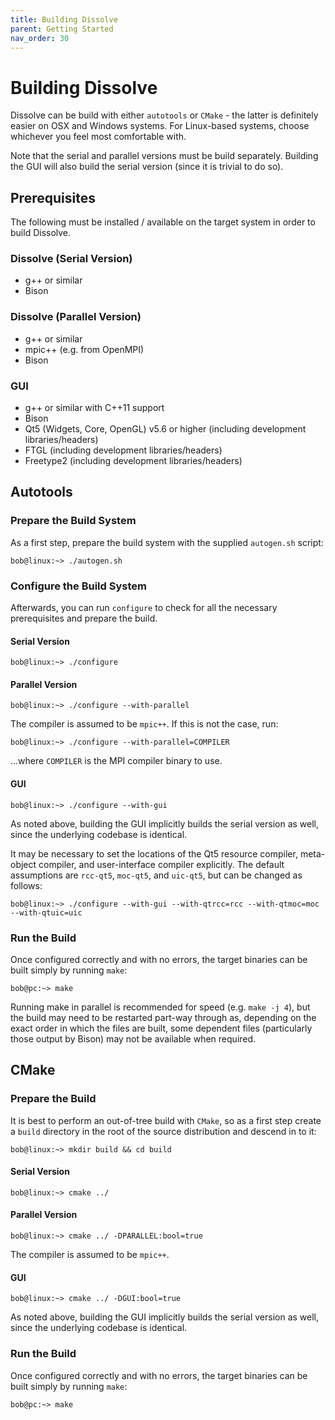 ```yaml
---
title: Building Dissolve
parent: Getting Started
nav_order: 30
---
```

# Building Dissolve

Dissolve can be build with either `autotools` or `CMake` - the latter is definitely easier on OSX and Windows systems. For Linux-based systems, choose whichever you feel most comfortable with.

Note that the serial and parallel versions must be build separately. Building the GUI will also build the serial version (since it is trivial to do so).

## Prerequisites

The following must be installed / available on the target system in order to build Dissolve.

### Dissolve (Serial Version)

- g++ or similar
- Bison

### Dissolve (Parallel Version)

- g++ or similar
- mpic++ (e.g. from OpenMPI)
- Bison

### GUI

- g++ or similar with C++11 support
- Bison
- Qt5 (Widgets, Core, OpenGL) v5.6 or higher (including development libraries/headers)
- FTGL (including development libraries/headers)
- Freetype2 (including development libraries/headers)

## Autotools

### Prepare the Build System
As a first step, prepare the build system with the supplied `autogen.sh` script:

```
bob@linux:~> ./autogen.sh
```

### Configure the Build System

Afterwards, you can run `configure` to check for all the necessary prerequisites and prepare the build.

#### Serial Version

```
bob@linux:~> ./configure
```

#### Parallel Version

```
bob@linux:~> ./configure --with-parallel
```

The compiler is assumed to be `mpic++`. If this is not the case, run:

```
bob@linux:~> ./configure --with-parallel=COMPILER
```

...where `COMPILER` is the MPI compiler binary to use.

#### GUI

```
bob@linux:~> ./configure --with-gui
```

As noted above, building the GUI implicitly builds the serial version as well, since the underlying codebase is identical.

It may be necessary to set the locations of the Qt5 resource compiler, meta-object compiler, and user-interface compiler explicitly. The default assumptions are `rcc-qt5`, `moc-qt5`, and `uic-qt5`, but can be changed as follows:

```
bob@linux:~> ./configure --with-gui --with-qtrcc=rcc --with-qtmoc=moc --with-qtuic=uic
```

### Run the Build

Once configured correctly and with no errors, the target binaries can be built simply by running `make`:

```
bob@pc:~> make
```

Running make in parallel is recommended for speed (e.g. `make -j 4`), but the build may need to be restarted part-way through as, depending on the exact order in which the files are built, some dependent files (particularly those output by Bison) may not be available when required.

## CMake

### Prepare the Build

It is best to perform an out-of-tree build with `CMake`, so as a first step create a `build` directory in the root of the source distribution and descend in to it:

```
bob@linux:~> mkdir build && cd build
```

#### Serial Version

```
bob@linux:~> cmake ../
```

#### Parallel Version

```
bob@linux:~> cmake ../ -DPARALLEL:bool=true
```

The compiler is assumed to be `mpic++`.

#### GUI

```
bob@linux:~> cmake ../ -DGUI:bool=true
```

As noted above, building the GUI implicitly builds the serial version as well, since the underlying codebase is identical.

### Run the Build

Once configured correctly and with no errors, the target binaries can be built simply by running `make`:

```
bob@pc:~> make
```
